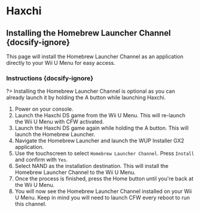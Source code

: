 # Haxchi

## Installing the Homebrew Launcher Channel {docsify-ignore}

This page will install the Homebrew Launcher Channel as an application directly to your Wii U Menu for easy access.

### Instructions {docsify-ignore}

?> Installing the Homebrew Launcher Channel is optional as you can already launch it by holding the A button while launching Haxchi.

1. Power on your console.
1. Launch the Haxchi DS game from the Wii U Menu. This will re-launch the Wii U Menu with CFW activated.
1. Launch the Haxchi DS game again while holding the A button. This will launch the Homebrew Launcher.
1. Navigate the Homebrew Launcher and launch the WUP Installer GX2 application.
1. Use the touchscreen to select `Homebrew Launcher Channel`. Press `Install` and confirm with `Yes`.
1. Select NAND as the installation destination. This will install the Homebrew Launcher Channel to the Wii U Menu.
1. Once the process is finished, press the Home button until you're back at the Wii U Menu.
1. You will now see the Homebrew Launcher Channel installed on your Wii U Menu. Keep in mind you will need to launch CFW every reboot to run this channel.